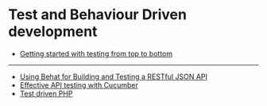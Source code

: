 
# Test and Behaviour Driven development

* [Getting started with testing from top to bottom](http://blog.codeship.com/testing-tutorial/)

---

* [Using Behat for Building and Testing a RESTful JSON API](http://erikaybar.name/behat-for-testing-laravel-restful-json-api/)
* [Effective API testing with Cucumber](http://gregbee.ch/blog/effective-api-testing-with-cucumber)
* [Test driven PHP](http://code.tutsplus.com/series/test-driven-php--net-27482)
